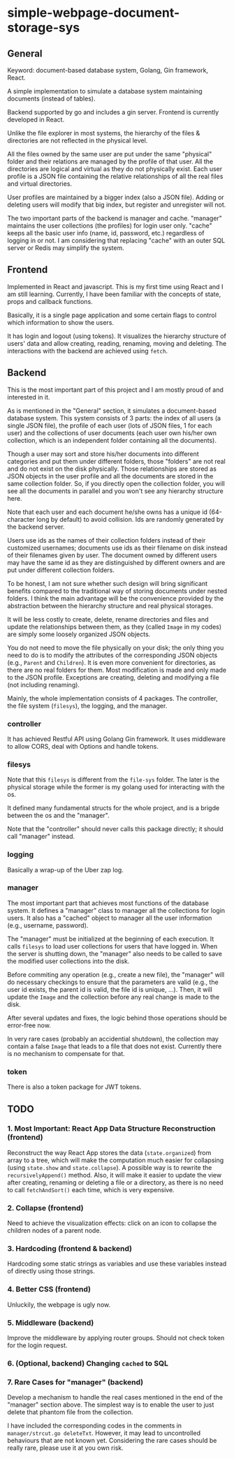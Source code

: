 # simple-webpage-document-storage-sys


## General


Keyword: document-based database system, Golang, Gin framework, React.


A simple implementation to simulate a database system maintaining documents (instead of tables).


Backend supported by go and includes a gin server. Frontend is currently developed in React.


Unlike the file explorer in most systems, the hierarchy of the files & directories are not reflected in the physical level.


All the files owned by the same user are put under the same "physical" folder and their relations are managed by the profile of that user. All the directories are logical and virtual as they do not physically exist. Each user profile is a JSON file containing the relative relationships of all the real files and virtual directories.


User profiles are maintained by a bigger index (also a JSON file). Adding or deleting users will modify that big index, but register and unregister will not.


The two important parts of the backend is manager and cache. "manager" maintains the user collections (the profiles) for login user only. "cache" keeps all the basic user info (name, id, password, etc.) regardless of logging in or not. I am considering that replacing "cache" with an outer SQL server or Redis may simplify the system.


## Frontend


Implemented in React and javascript. This is my first time using React and I am still learning. Currently, I have been familiar with the concepts of state, props and callback functions.


Basically, it is a single page application and some certain flags to control which information to show the users. 


It has login and logout (using tokens). It visualizes the hierarchy structure of users' data and allow creating, reading, renaming, moving and deleting. The interactions with the backend are achieved using `fetch`.


## Backend


This is the most important part of this project and I am mostly proud of and interested in it. 


As is mentioned in the "General" section, it simulates a document-based database system. This system consists of 3 parts: the index of all users (a single JSON file), the profile of each user (lots of JSON files, 1 for each user) and the collections of user documents (each user own his/her own collection, which is an independent folder containing all the documents). 


Though a user may sort and store his/her documents into different categories and put them under different folders, those "folders" are not real and do not exist on the disk physically. Those relationships are stored as JSON objects in the user profile and all the documents are stored in the same collection folder. So, if you directly open the collection folder, you will see all the documents in parallel and you won't see any hierarchy structure here.


Note that each user and each document he/she owns has a unique id (64-character long by default) to avoid collision. Ids are randomly generated by the backend server.


Users use ids as the names of their collection folders instead of their customized usernames; documents use ids as their filename on disk instead of their filenames given by user. The document owned by different users may have the same id as they are distinguished by different owners and are put under different collection folders.


To be honest, I am not sure whether such design will bring significant benefits compared to the traditional way of storing documents under nested folders. I think the main advantage will be the convenience provided by the abstraction between the hierarchy structure and real physical storages. 


It will be less costly to create, delete, rename directories and files and update the relationships between them, as they (called `Image` in my codes) are simply some loosely organized JSON objects. 


You do not need to move the file physically on your disk; the only thing you need to do is to modify the attributes of the corresponding JSON objects (e.g., `Parent` and `Children`). It is even more convenient for directories, as there are no real folders for them. Most modification is made and only made to the JSON profile. Exceptions are creating, deleting and modifying a file (not including renaming).


Mainly, the whole implementation consists of 4 packages. The controller, the file system (`filesys`), the logging, and the manager.


### controller


It has achieved Restful API using Golang Gin framework. It uses middleware to allow CORS, deal with Options and handle tokens.


### filesys


Note that this `filesys` is different from the `file-sys` folder. The later is the physical storage while the former is my golang used for interacting with the os.


It defined many fundamental structs for the whole project, and is a brigde between the os and the "manager". 


Note that the "controller" should never calls this package directly; it should call "manager" instead.


### logging


Basically a wrap-up of the Uber zap log. 


### manager


The most important part that achieves most functions of the database system. It defines a "manager" class to manager all the collections for login users. It also has a "cached" object to manager all the user information (e.g., username, password). 


The "manager" must be initialized at the beginning of each execution. It calls `filesys` to load user collections for users that have logged in. When the server is shutting down, the "manager" also needs to be called to save the modified user collections into the disk.


Before commiting any operation (e.g., create a new file), the "manager" will do necessary checkings to ensure that the parameters are valid (e.g., the user id exists, the parent id is valid, the file id is unique, ...). Then, it will update the `Image` and the collection before any real change is made to the disk. 


After several updates and fixes, the logic behind those operations should be error-free now.


In very rare cases (probably an accidential shutdown), the collection may contain a false `Image` that leads to a file that does not exist. Currently there is no mechanism to compensate for that.


### token


There is also a token package for JWT tokens.


## TODO


### 1. Most Important: React App Data Structure Reconstruction (frontend)


Reconstruct the way React App stores the data (`state.organized`) from array to a tree, which will make the computation much easier for collapsing (using `state.show` and `state.collapse`). A possible way is to rewrite the `recursivelyAppend()` method. Also, it will make it easier to update the view after creating, renaming or deleting a file or a directory, as there is no need to call `fetchAndSort()` each time, which is very expensive.


### 2. Collapse (frontend)


Need to achieve the visualization effects: click on an icon to collapse the children nodes of a parent node.


### 3. Hardcoding (frontend & backend)


Hardcoding some static strings as variables and use these variables instead of directly using those strings.


### 4. Better CSS (frontend)


Unluckily, the webpage is ugly now.


### 5. Middleware (backend)


Improve the middleware by applying router groups. Should not check token for the login request.


### 6. (Optional, backend) Changing `cached` to SQL  


### 7. Rare Cases for "manager" (backend)


Develop a mechanism to handle the real cases mentioned in the end of the "manager" section above. The simplest way is to enable the user to just delete that phantom file from the collection. 


I have included the corresponding codes in the comments in `manager/strcut.go deleteTxt`. However, it may lead to uncontrolled behaviours that are not known yet. Considering the rare cases should be really rare, please use it at you own risk.
